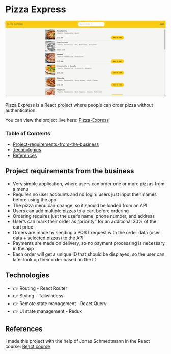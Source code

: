 # Pizza Express

![Pizza Express](public/screenshoot.png)

Pizza Express is a React project where people can order pizza without authentication.

You can view the project live here:
[Pizza-Express](https://pizza-express-react-app.netlify.app/)

### Table of Contents

- [Project-requirements-from-the-business](#project-requirements-from-the-business)
- [Technologies](#getting-started)
- [References](#references)

## Project requirements from the business

- Very simple application, where users can order one or more pizzas from a menu
- Requires no user accounts and no login: users just input their names before using the app
- The pizza menu can change, so it should be loaded from an API
- Users can add multiple pizzas to a cart before ordering
- Ordering requires just the user’s name, phone number, and address
- User’s can mark their order as “priority” for an additional 20% of the cart price
- Orders are made by sending a POST request with the order data (user data + selected pizzas) to the API
- Payments are made on delivery, so no payment processing is necessary in the app
- Each order will get a unique ID that should be displayed, so the user can later look up their order based on the ID

## Technologies

- 👉 Routing - React Router
- 👉 Styling - Tailwindcss
- 👉 Remote state management - React Query
- 👉 Ui state management - Redux

## References

I made this project with the help of Jonas Schmedtmann in the React course: [React course](https://www.udemy.com/course/the-ultimate-react-course/)
